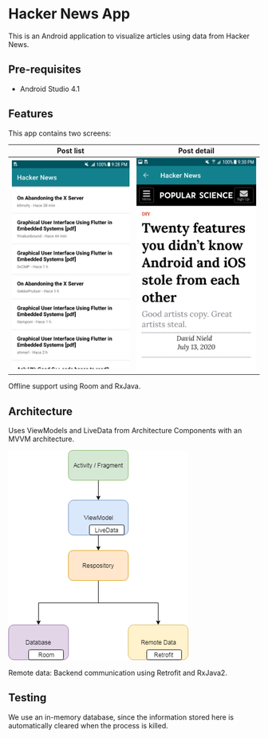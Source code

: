 # Hacker News App
This is an Android application to visualize articles using data from Hacker News.

## Pre-requisites
* Android Studio 4.1

## Features
This app contains two screens:

| Post list  | Post detail |
:---------:|:--------:|
| ![](https://github.com/nicoduarte/articles/blob/main/art/img_list.png) | ![](https://github.com/nicoduarte/articles/blob/main/art/img_detail.png) |

Offline support using Room and RxJava.

## Architecture
Uses ViewModels and LiveData from Architecture Components with an MVVM architecture.

![](https://github.com/nicoduarte/articles/blob/main/art/img_architecture.png)

Remote data: Backend communication using Retrofit and RxJava2.

## Testing
We use an in-memory database, since the information stored here is automatically cleared when the process is killed.
